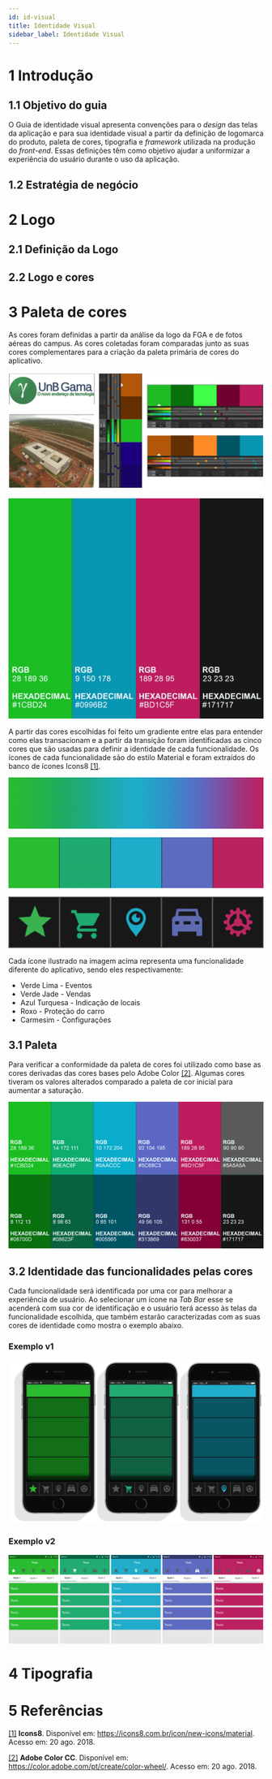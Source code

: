 ```yaml
---
id: id-visual
title: Identidade Visual
sidebar_label: Identidade Visual
---
```


# 1 Introdução
## 1.1 Objetivo do guia
O Guia de identidade visual apresenta convenções para o *design* das telas da aplicação e para sua identidade visual a partir da definição de logomarca do produto, paleta de cores, tipografia e *framework* utilizada na produção do *front-end*. Essas definições têm como objetivo ajudar a uniformizar a experiência do usuário durante o uso da aplicação.

## 1.2 Estratégia de negócio

# 2 Logo
## 2.1 Definição da Logo
## 2.2 Logo e cores

# 3 Paleta de cores
As cores foram definidas a partir da análise da logo da FGA e de fotos aéreas do campus. As cores coletadas foram comparadas junto as suas cores complementares para a criação da paleta primária de cores do aplicativo.

![estudo_identidade_visual](assets/identidade_visual/estudo_identidade_visual.png)

![estudo_identidade_visual](assets/identidade_visual/primary_colors.png)

A partir das cores escolhidas foi feito um gradiente entre elas para entender como elas transacionam e a partir da transição foram identificadas as cinco cores que são usadas para definir a identidade de cada funcionalidade. Os ícones de cada funcionalidade são do estilo Material e foram extraídos do banco de ícones Icons8 [[1]](#5-referencias).

![gradient_palette](assets/identidade_visual/gradient_palette.png)

![palette](assets/identidade_visual/palette.png)

![icons_in_palette](assets/identidade_visual/icons_in_palette.png)

Cada ícone ilustrado na imagem acima representa uma funcionalidade diferente do aplicativo, sendo eles respectivamente:
* Verde Lima - Eventos
* Verde Jade - Vendas
* Azul Turquesa - Indicação de locais
* Roxo - Proteção do carro
* Carmesim - Configurações

## 3.1 Paleta
Para verificar a conformidade da paleta de cores foi utilizado como base as cores derivadas das cores bases pelo Adobe Color [[2]](#5-referencias). Algumas cores tiveram os valores alterados comparado a paleta de cor inicial para aumentar a saturação.

![secundary_color](assets/identidade_visual/secundary_color.png)

## 3.2 Identidade das funcionalidades pelas cores
Cada funcionalidade será identificada por uma cor para melhorar a experiência de usuário. Ao selecionar um ícone na *Tab Bar* esse se acenderá com sua cor de identificação e o usuário terá acesso às telas da funcionalidade escolhida, que também estarão caracterizadas com as suas cores de identidade como mostra o exemplo abaixo.

### Exemplo v1
![app_exemples](assets/identidade_visual/app_exemples.png)

### Exemplo v2
![app_exemples_v2](assets/identidade_visual/app_exemples_v2.png)

# 4 Tipografia

# 5 Referências
[[1]](#5-referencias) **Icons8**. Disponível em: <https://icons8.com.br/icon/new-icons/material>. Acesso em: 20 ago. 2018.

[[2]](#5-referencias) **Adobe Color CC**. Disponível em: <https://color.adobe.com/pt/create/color-wheel/>. Acesso em: 20 ago. 2018.